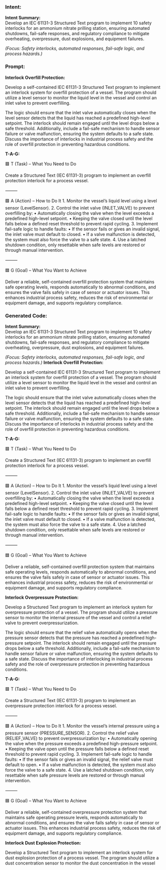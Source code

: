 ### Intent:
**Intent Summary:**  
Develop an IEC 61131-3 Structured Text program to implement 10 safety interlocks for an ammonium nitrate prilling station, ensuring automated shutdowns, fail-safe responses, and regulatory compliance to mitigate overheating, overpressure, dust explosions, and equipment failures.  

*(Focus: Safety interlocks, automated responses, fail-safe logic, and process hazards.)*

### Prompt:
**Interlock Overfill Protection:**

Develop a self-contained IEC 61131-3 Structured Text program to implement an interlock system for overfill protection of a vessel. The program should utilize a level sensor to monitor the liquid level in the vessel and control an inlet valve to prevent overfilling.

The logic should ensure that the inlet valve automatically closes when the level sensor detects that the liquid has reached a predefined high-level setpoint. The interlock should remain engaged until the level drops below a safe threshold. Additionally, include a fail-safe mechanism to handle sensor failure or valve malfunction, ensuring the system defaults to a safe state. Discuss the importance of interlocks in industrial process safety and the role of overfill protection in preventing hazardous conditions.

**T-A-G:**

🟥 T (Task) – What You Need to Do

Create a Structured Text (IEC 61131-3) program to implement an overfill protection interlock for a process vessel.

⸻

🟩 A (Action) – How to Do It
	1.	Monitor the vessel’s liquid level using a level sensor (LevelSensor).
	2.	Control the inlet valve (INLET_VALVE) to prevent overfilling by:
	•	Automatically closing the valve when the level exceeds a predefined high-level setpoint.
	•	Keeping the valve closed until the level falls below a defined reset threshold to prevent rapid cycling.
	3.	Implement fail-safe logic to handle faults:
	•	If the sensor fails or gives an invalid signal, the inlet valve must default to closed.
	•	If a valve malfunction is detected, the system must also force the valve to a safe state.
	4.	Use a latched shutdown condition, only resettable when safe levels are restored or through manual intervention.

⸻

🟦 G (Goal) – What You Want to Achieve

Deliver a reliable, self-contained overfill protection system that maintains safe operating levels, responds automatically to abnormal conditions, and ensures the valve fails safely in case of sensor or actuator issues. This enhances industrial process safety, reduces the risk of environmental or equipment damage, and supports regulatory compliance.

### Generated Code:
**Intent Summary:**  
Develop an IEC 61131-3 Structured Text program to implement 10 safety interlocks for an ammonium nitrate prilling station, ensuring automated shutdowns, fail-safe responses, and regulatory compliance to mitigate overheating, overpressure, dust explosions, and equipment failures.  

*(Focus: Safety interlocks, automated responses, fail-safe logic, and process hazards.)*
**Interlock Overfill Protection:**

Develop a self-contained IEC 61131-3 Structured Text program to implement an interlock system for overfill protection of a vessel. The program should utilize a level sensor to monitor the liquid level in the vessel and control an inlet valve to prevent overfilling.

The logic should ensure that the inlet valve automatically closes when the level sensor detects that the liquid has reached a predefined high-level setpoint. The interlock should remain engaged until the level drops below a safe threshold. Additionally, include a fail-safe mechanism to handle sensor failure or valve malfunction, ensuring the system defaults to a safe state. Discuss the importance of interlocks in industrial process safety and the role of overfill protection in preventing hazardous conditions.

**T-A-G:**

🟥 T (Task) – What You Need to Do

Create a Structured Text (IEC 61131-3) program to implement an overfill protection interlock for a process vessel.

⸻

🟩 A (Action) – How to Do It
	1.	Monitor the vessel’s liquid level using a level sensor (LevelSensor).
	2.	Control the inlet valve (INLET_VALVE) to prevent overfilling by:
	•	Automatically closing the valve when the level exceeds a predefined high-level setpoint.
	•	Keeping the valve closed until the level falls below a defined reset threshold to prevent rapid cycling.
	3.	Implement fail-safe logic to handle faults:
	•	If the sensor fails or gives an invalid signal, the inlet valve must default to closed.
	•	If a valve malfunction is detected, the system must also force the valve to a safe state.
	4.	Use a latched shutdown condition, only resettable when safe levels are restored or through manual intervention.

⸻

🟦 G (Goal) – What You Want to Achieve

Deliver a reliable, self-contained overfill protection system that maintains safe operating levels, responds automatically to abnormal conditions, and ensures the valve fails safely in case of sensor or actuator issues. This enhances industrial process safety, reduces the risk of environmental or equipment damage, and supports regulatory compliance. 

**Interlock Overpressure Protection:**

Develop a Structured Text program to implement an interlock system for overpressure protection of a vessel. The program should utilize a pressure sensor to monitor the internal pressure of the vessel and control a relief valve to prevent overpressurization.

The logic should ensure that the relief valve automatically opens when the pressure sensor detects that the pressure has reached a predefined high-pressure setpoint. The interlock should remain engaged until the pressure drops below a safe threshold. Additionally, include a fail-safe mechanism to handle sensor failure or valve malfunction, ensuring the system defaults to a safe state. Discuss the importance of interlocking in industrial process safety and the role of overpressure protection in preventing hazardous conditions.

**T-A-G:**

🟥 T (Task) – What You Need to Do

Create a Structured Text (IEC 61131-3) program to implement an overpressure protection interlock for a process vessel.

⸻

🟩 A (Action) – How to Do It
	1.	Monitor the vessel’s internal pressure using a pressure sensor (PRESSURE_SENSOR).
	2.	Control the relief valve (RELIEF_VALVE) to prevent overpressurization by:
	•	Automatically opening the valve when the pressure exceeds a predefined high-pressure setpoint.
	•	Keeping the valve open until the pressure falls below a defined reset threshold to prevent rapid cycling.
	3.	Implement fail-safe logic to handle faults:
	•	If the sensor fails or gives an invalid signal, the relief valve must default to open.
	•	If a valve malfunction is detected, the system must also force the valve to a safe state.
	4.	Use a latched shutdown condition, only resettable when safe pressure levels are restored or through manual intervention.

⸻

🟦 G (Goal) – What You Want to Achieve

Deliver a reliable, self-contained overpressure protection system that maintains safe operating pressure levels, responds automatically to abnormal conditions, and ensures the valve fails safely in case of sensor or actuator issues. This enhances industrial process safety, reduces the risk of equipment damage, and supports regulatory compliance. 

**Interlock Dust Explosion Protection:**

Develop a Structured Text program to implement an interlock system for dust explosion protection of a process vessel. The program should utilize a dust concentration sensor to monitor the dust concentration in the vessel
